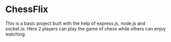# ChessFlix
This is a basic project built with the help of express.js, node.js and socket.io. Here 2 players can play the game of chess while others can enjoy watching.
